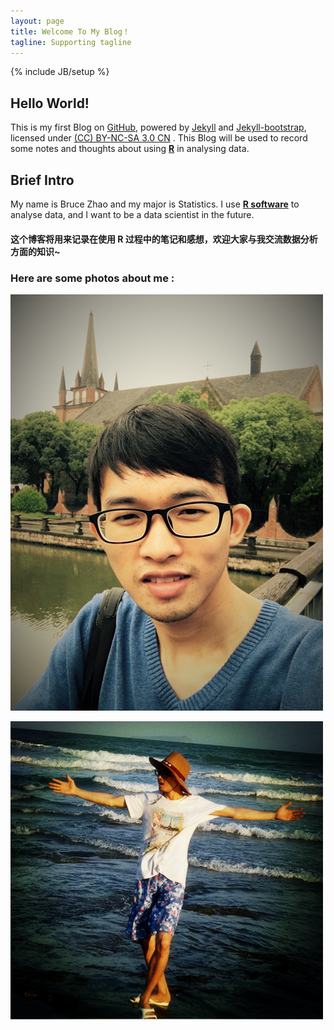 ```yaml
---
layout: page
title: Welcome To My Blog！
tagline: Supporting tagline
---
```

{% include JB/setup %}

## Hello World!

This is my first Blog on [GitHub](https://github.com), powered by [Jekyll](https://github.com/mojombo/jekyll) and [Jekyll-bootstrap](http://jekyllbootstrap.com), licensed under [(CC) BY-NC-SA 3.0 CN](http://creativecommons.org/licenses/by-nc-sa/3.0/cn) .
This Blog will be used to record some notes and thoughts about using  [**R**](https://www.r-project.org)  in analysing data.

## Brief Intro

My name is Bruce Zhao and my major is Statistics. I use  [**R software**](https://www.r-project.org)  to analyse data, and I want to be a data scientist in the future.
    
#### 这个博客将用来记录在使用 **R** 过程中的笔记和感想，欢迎大家与我交流数据分析方面的知识~      

### Here are some photos about me :

![me1](img/me1.png)

![me](img/me.png)

